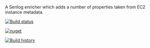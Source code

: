 A Serilog enricher which adds a number of properties taken from EC2 instance metadata.

[![Build status](https://ci.appveyor.com/api/projects/status/kg0f6a4uqdy689p1?svg=true)](https://ci.appveyor.com/project/mleyb/serilog-enrichers-ec2)

[![nuget](https://img.shields.io/nuget/v/serilog-enrichers-ec2.svg)](https://www.nuget.org/packages/serilog-enrichers-ec2/)

[![Build history](https://buildstats.info/appveyor/chart/mleyb/serilog-enrichers-ec2)](https://ci.appveyor.com/project/mleyb/serilog-enrichers-ec2/history)
